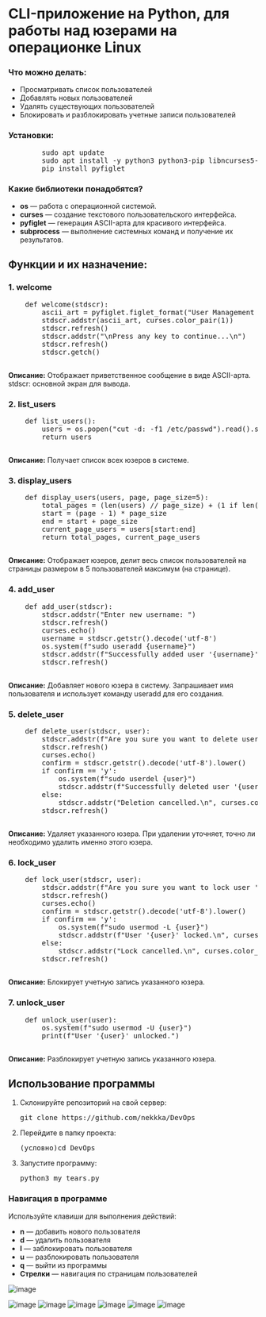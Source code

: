 <h1>CLI-приложение на Python, для работы над юзерами на операционке Linux</h1>


<h3>Что можно делать:</h3>
<ul>
        <li>Просматривать список пользователей</li>
        <li>Добавлять новых пользователей</li>
        <li>Удалять существующих пользователей</li>
        <li>Блокировать и разблокировать учетные записи пользователей</li>
    </ul>



<h3>Установки:</h3>

<pre>
        sudo apt update
        sudo apt install -y python3 python3-pip libncurses5-dev libncursesw5-dev
        pip install pyfiglet
</pre>



<h3>Какие библиотеки понадобятся?</h3>
<ul>
        <li><strong>os</strong> — работа с операционной системой.</li>
        <li><strong>curses</strong> — создание текстового пользовательского интерфейса.</li>
        <li><strong>pyfiglet</strong> — генерация ASCII-арта для красивого интерфейса.</li>
        <li><strong>subprocess</strong> — выполнение системных команд и получение их результатов.</li>
    </ul>


<h2>Функции и их назначение:</h2>
    <h3>1. welcome</h3>
    <pre>
    def welcome(stdscr):
        ascii_art = pyfiglet.figlet_format("User Management CLI")
        stdscr.addstr(ascii_art, curses.color_pair(1))
        stdscr.refresh()
        stdscr.addstr("\nPress any key to continue...\n")
        stdscr.refresh()
        stdscr.getch()
    </pre>
    <p><b>Описание:</b> Отображает приветственное сообщение в виде ASCII-арта. stdscr: основной экран для вывода.
</p>

<h3>2. list_users</h3>
    <pre>
    def list_users():
        users = os.popen("cut -d: -f1 /etc/passwd").read().splitlines()
        return users
    </pre>
    <p><b>Описание:</b> Получает список всех юзеров в системе.</p>

<h3>3. display_users</h3>
    <pre>
    def display_users(users, page, page_size=5):
        total_pages = (len(users) // page_size) + (1 if len(users) % page_size else 0)
        start = (page - 1) * page_size
        end = start + page_size
        current_page_users = users[start:end]
        return total_pages, current_page_users
    </pre>
    <p><b>Описание:</b> Отображает юзеров, делит весь список пользователей на страницы размером в 5 пользователей максимум (на странице).</p>

<h3>4. add_user</h3>
    <pre>
    def add_user(stdscr):
        stdscr.addstr("Enter new username: ")
        stdscr.refresh()
        curses.echo()
        username = stdscr.getstr().decode('utf-8')
        os.system(f"sudo useradd {username}")
        stdscr.addstr(f"Successfully added user '{username}'!\n", curses.color_pair(2))
        stdscr.refresh()
    </pre>
    <p><b>Описание:</b> Добавляет нового юзера в систему. Запрашивает имя пользователя и использует команду useradd для его создания.
</p>

<h3>5. delete_user</h3>
    <pre>
    def delete_user(stdscr, user):
        stdscr.addstr(f"Are you sure you want to delete user '{user}'? (y/n): ")
        stdscr.refresh()
        curses.echo()
        confirm = stdscr.getstr().decode('utf-8').lower()
        if confirm == 'y':
            os.system(f"sudo userdel {user}")
            stdscr.addstr(f"Successfully deleted user '{user}'!\n", curses.color_pair(3))
        else:
            stdscr.addstr("Deletion cancelled.\n", curses.color_pair(1))
        stdscr.refresh()
    </pre>
    <p><b>Описание:</b> Удаляет указанного юзера. При удалении уточняет, точно ли необходимо удалить именно этого юзера.
</p>

<h3>6. lock_user</h3>
    <pre>
    def lock_user(stdscr, user):
        stdscr.addstr(f"Are you sure you want to lock user '{user}'? (y/n): ")
        stdscr.refresh()
        curses.echo()
        confirm = stdscr.getstr().decode('utf-8').lower()
        if confirm == 'y':
            os.system(f"sudo usermod -L {user}")
            stdscr.addstr(f"User '{user}' locked.\n", curses.color_pair(4))
        else:
            stdscr.addstr("Lock cancelled.\n", curses.color_pair(1))
        stdscr.refresh()
    </pre>
    <p><b>Описание:</b> Блокирует учетную запись указанного юзера.</p>

 <h3>7. unlock_user</h3>
    <pre>
    def unlock_user(user):
        os.system(f"sudo usermod -U {user}")
        print(f"User '{user}' unlocked.")
    </pre>
    <p><b>Описание:</b> Разблокирует учетную запись указанного юзера.</p>

<h2>Использование программы</h2>
    <ol>
        <li>Склонируйте репозиторий на свой сервер:
            <pre>git clone https://github.com/nekkka/DevOps</pre>
        </li>
        <li>Перейдите в папку проекта:
            <pre>(условно)cd DevOps</pre>
        </li>
        <li>Запустите программу:
            <pre>python3 my_tears.py</pre>
        </li>
    </ol>

<h3>Навигация в программе</h3>
    <p>Используйте клавиши для выполнения действий:</p>
    <ul>
        <li><b>n</b> — добавить нового пользователя</li>
        <li><b>d</b> — удалить пользователя</li>
        <li><b>l</b> — заблокировать пользователя</li>
        <li><b>u</b> — разблокировать пользователя</li>
        <li><b>q</b> — выйти из программы</li>
        <li><b>Стрелки</b> — навигация по страницам пользователей</li>
    </ul>

![image](https://github.com/user-attachments/assets/6db5d556-cd6e-48ea-80d1-d35305f08645)

![image](https://github.com/user-attachments/assets/97a2f559-f504-4e10-ac7b-74f54bec2296)
![image](https://github.com/user-attachments/assets/bf637bae-131f-4efa-b931-68db28224a2c)
![image](https://github.com/user-attachments/assets/40e02054-701a-4557-8f13-2b22cdb0aac2)
![image](https://github.com/user-attachments/assets/a26dae5c-cbc4-427b-a8d2-732a4c91514c)
![image](https://github.com/user-attachments/assets/45e06663-9c52-45a4-9625-ee43d6c41595)
![image](https://github.com/user-attachments/assets/fb5b1320-b639-4cf7-a1b8-056d50c22088)







